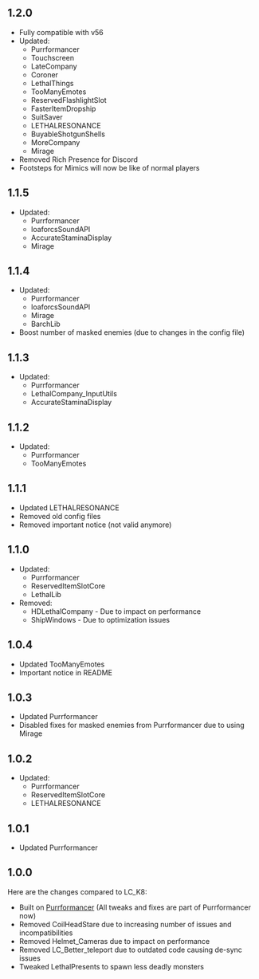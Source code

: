 ## 1.2.0
- Fully compatible with v56
- Updated:
    - Purrformancer
    - Touchscreen
    - LateCompany
    - Coroner
    - LethalThings
    - TooManyEmotes
    - ReservedFlashlightSlot
    - FasterItemDropship
    - SuitSaver
    - LETHALRESONANCE
    - BuyableShotgunShells
    - MoreCompany
    - Mirage
- Removed Rich Presence for Discord
- Footsteps for Mimics will now be like of normal players

## 1.1.5
- Updated:
    - Purrformancer
    - loaforcsSoundAPI
    - AccurateStaminaDisplay
    - Mirage

## 1.1.4
- Updated:
    - Purrformancer
    - loaforcsSoundAPI
    - Mirage
    - BarchLib
- Boost number of masked enemies (due to changes in the config file)

## 1.1.3
- Updated:
    - Purrformancer
    - LethalCompany_InputUtils
    - AccurateStaminaDisplay

## 1.1.2
- Updated:
    - Purrformancer
    - TooManyEmotes

## 1.1.1
- Updated LETHALRESONANCE
- Removed old config files
- Removed important notice (not valid anymore)

## 1.1.0
- Updated:
    - Purrformancer
    - ReservedItemSlotCore
    - LethalLib
- Removed:
    - HDLethalCompany - Due to impact on performance
    - ShipWindows - Due to optimization issues

## 1.0.4
- Updated TooManyEmotes
- Important notice in README

## 1.0.3
- Updated Purrformancer
- Disabled fixes for masked enemies from Purrformancer due to using Mirage

## 1.0.2
- Updated:
    - Purrformancer
    - ReservedItemSlotCore
    - LETHALRESONANCE

## 1.0.1
- Updated Purrformancer

## 1.0.0

Here are the changes compared to LC_K8:

- Built on [Purrformancer](https://thunderstore.io/c/lethal-company/p/Netruitus/Purrformancer/) (All tweaks and fixes are part of Purrformancer now)
- Removed CoilHeadStare due to increasing number of issues and incompatibilities
- Removed Helmet_Cameras due to impact on performance
- Removed LC_Better_teleport due to outdated code causing de-sync issues
- Tweaked LethalPresents to spawn less deadly monsters
